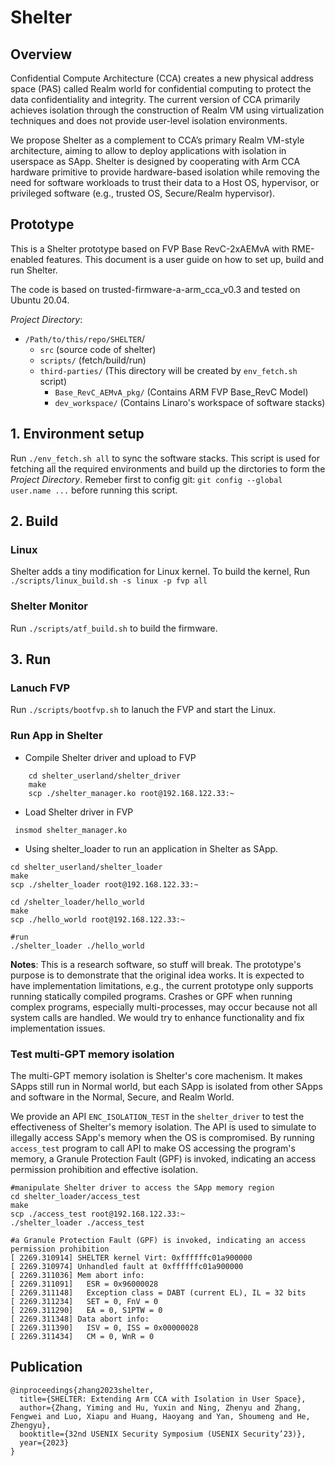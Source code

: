 # Shelter

## Overview

Confidential Compute Architecture (CCA) creates a new physical address space (PAS) called Realm world for confidential computing to protect the data confidentiality and integrity. The current version of CCA primarily achieves isolation through the construction of Realm VM using virtualization techniques and does not provide user-level isolation environments.

We propose Shelter as a complement to CCA’s primary Realm VM-style architecture, aiming to allow to deploy applications with isolation in userspace as SApp. Shelter is designed by cooperating with Arm CCA hardware primitive to provide hardware-based isolation while removing the need for software workloads to trust their data to a Host OS, hypervisor, or privileged software (e.g., trusted OS, Secure/Realm hypervisor).
## Prototype

This is a Shelter prototype based on FVP Base RevC-2xAEMvA with RME-enabled features. This document is a user guide on how to set up, build and run Shelter.
	
The code is based on trusted-firmware-a-arm_cca_v0.3 and tested on Ubuntu 20.04.

*Project Directory*:
- `/Path/to/this/repo/SHELTER`/
  - `src` (source code of shelter)
  - `scripts/` (fetch/build/run)
  - `third-parties/` (This directory will be created by `env_fetch.sh` script)
    - `Base_RevC_AEMvA_pkg/` (Contains ARM FVP Base_RevC Model)
    - `dev_workspace/` (Contains Linaro's workspace of software stacks)

## 1. Environment setup

Run `./env_fetch.sh all` to sync the software stacks. This script is used for fetching all the required environments and build up the dirctories to form the *Project Directory*. Remeber first to config git: `git config --global user.name ...` before running this script.
   
## 2. Build

### Linux

Shelter adds a tiny modification for Linux kernel. To build the kernel, Run `./scripts/linux_build.sh -s linux -p fvp all`


### Shelter Monitor

Run `./scripts/atf_build.sh` to build the firmware.

## 3. Run

### Lanuch FVP

Run `./scripts/bootfvp.sh` to lanuch the FVP and start the Linux.

### Run App in Shelter 

- Compile Shelter driver and upload to FVP
```shell
    cd shelter_userland/shelter_driver
    make
    scp ./shelter_manager.ko root@192.168.122.33:~
```
- Load Shelter driver in FVP

```
 insmod shelter_manager.ko
```


- Using shelter_loader to run an application in Shelter as SApp. 

```shell
cd shelter_userland/shelter_loader
make
scp ./shelter_loader root@192.168.122.33:~

cd /shelter_loader/hello_world
make
scp ./hello_world root@192.168.122.33:~

#run 
./shelter_loader ./hello_world
```

**Notes**: This is a research software, so stuff will break. The prototype's purpose is to demonstrate that the original idea works. It is expected to have implementation limitations, e.g., the current prototype only supports running statically compiled programs.
Crashes or GPF when running complex programs, especially multi-processes, may occur because not all system calls are handled. We would try to enhance functionality and fix implementation issues.

### Test multi-GPT memory isolation 
The multi-GPT memory isolation is Shelter's core machenism. It makes SApps still run in Normal world, but each SApp is isolated from other SApps and software in the Normal, Secure, and Realm World.

We provide an API `ENC_ISOLATION_TEST` in the `shelter_driver` to test the effectiveness of Shelter's memory isolation. The API is used to simulate to illegally access SApp's memory when the OS is compromised. By running `access_test` program to call API to make OS accessing the program's memory, a Granule Protection Fault (GPF) is invoked, indicating an access permission prohibition and effective isolation.

```shell
#manipulate Shelter driver to access the SApp memory region
cd shelter_loader/access_test
make
scp ./access_test root@192.168.122.33:~
./shelter_loader ./access_test

#a Granule Protection Fault (GPF) is invoked, indicating an access permission prohibition
[ 2269.310914] SHELTER kernel Virt: 0xffffffc01a900000
[ 2269.310974] Unhandled fault at 0xffffffc01a900000
[ 2269.311036] Mem abort info:
[ 2269.311091]   ESR = 0x96000028
[ 2269.311148]   Exception class = DABT (current EL), IL = 32 bits
[ 2269.311234]   SET = 0, FnV = 0
[ 2269.311290]   EA = 0, S1PTW = 0
[ 2269.311348] Data abort info:
[ 2269.311390]   ISV = 0, ISS = 0x00000028
[ 2269.311434]   CM = 0, WnR = 0
```

## Publication

```
@inproceedings{zhang2023shelter,
  title={SHELTER: Extending Arm CCA with Isolation in User Space},
  author={Zhang, Yiming and Hu, Yuxin and Ning, Zhenyu and Zhang, Fengwei and Luo, Xiapu and Huang, Haoyang and Yan, Shoumeng and He, Zhengyu},
  booktitle={32nd USENIX Security Symposium (USENIX Security’23)},
  year={2023}
}
```







